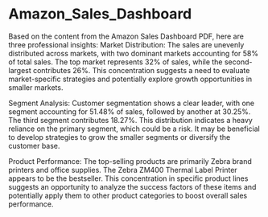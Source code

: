 # Amazon_Sales_Dashboard
Based on the content from the Amazon Sales Dashboard PDF, here are three professional insights:
Market Distribution:
The sales are unevenly distributed across markets, with two dominant markets accounting for 58% of total sales. The top market represents 32% of sales, while the second-largest contributes 26%. This concentration suggests a need to evaluate market-specific strategies and potentially explore growth opportunities in smaller markets.

Segment Analysis:
Customer segmentation shows a clear leader, with one segment accounting for 51.48% of sales, followed by another at 30.25%. The third segment contributes 18.27%. This distribution indicates a heavy reliance on the primary segment, which could be a risk. It may be beneficial to develop strategies to grow the smaller segments or diversify the customer base.

Product Performance:
The top-selling products are primarily Zebra brand printers and office supplies. The Zebra ZM400 Thermal Label Printer appears to be the bestseller. This concentration in specific product lines suggests an opportunity to analyze the success factors of these items and potentially apply them to other product categories to boost overall sales performance.
